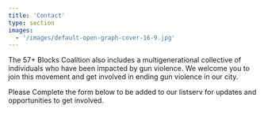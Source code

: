 ```yaml
---
title: 'Contact'
type: section
images:
  - '/images/default-open-graph-cover-16-9.jpg'
---
```


The 57+ Blocks Coalition also includes a multigenerational collective of
individuals who have been impacted by gun violence. We welcome you to join this
movement and get involved in ending gun violence in our city.

Please Complete the form below to be added to our listserv for updates and
opportunities to get involved.

<script>

window.addEventListener('load', () => {
  const initFrame = window.fiftysevenblocks.insertFrame(
    'https://docs.google.com/forms/d/e/1FAIpQLSfqUrXC7b1kva9eK67ZYbiQu2bluklBMCKN_OHziyG6QyLZtg/viewform?embedded=true')
  initFrame()
  window.addEventListener('resize',
    window.fiftysevenblocks.resizeFrame('#iframe-container iframe'))
})

</script>

<div id='iframe-container' class='iframe-embed'>
</div>
